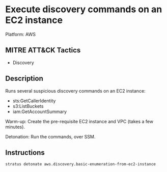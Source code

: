# Execute discovery commands on an EC2 instance

Platform: AWS

## MITRE ATT&CK Tactics


- Discovery

## Description


Runs several suspicious discovery commands on an EC2 instance:

- sts:GetCallerIdentity
- s3:ListBuckets
- iam:GetAccountSummary


Warm-up: Create the pre-requisite EC2 instance and VPC (takes a few minutes).

Detonation: Run the commands, over SSM.


## Instructions

```bash title="Detonate with Stratus Red Team"
stratus detonate aws.discovery.basic-enumeration-from-ec2-instance
```